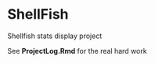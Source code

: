 ShellFish
=========

Shellfish stats display project

See __ProjectLog.Rmd__ for the real hard work
